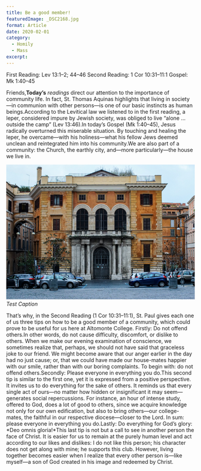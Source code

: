 ```yaml
---
title: Be a good member!
featuredImage: _DSC2168.jpg
format: Article
date: 2020-02-01
category:
  - Homily
  - Mass
excerpt:
---
```


First Reading: Lev 13:1–2; 44–46
Second Reading: 1 Cor 10:31–11:1
Gospel: Mk 1:40–45

Friends,**Today’s** _readings_ direct our attention to the importance of community life. In fact, St. Thomas Aquinas highlights that living in society—in communion with other persons—is one of our basic instincts as human beings.According to the Levitical law we listened to in the first reading, a leper, considered impure by Jewish society, was obliged to live “alone … outside the camp” (Lev 13:46).In today’s Gospel (Mk 1:40–45), Jesus radically overturned this miserable situation. By touching and healing the leper, he overcame—with his holiness—what his fellow Jews deemed unclean and reintegrated him into his community.We are also part of a community: the Church, the earthly city, and—more particularly—the house we live in.

![Cool](_DSC2168.jpg)
_Test Caption_

That’s why, in the Second Reading (1 Cor 10:31–11:1), St. Paul gives each one of us three tips on how to be a good member of a community, which could prove to be useful for us here at Altomonte College. Firstly: Do not offend others.In other words, do not cause difficulty, discomfort, or dislike to others. When we make our evening examination of conscience, we sometimes realize that, perhaps, we should not have said that graceless joke to our friend. We might become aware that our anger earlier in the day had no just cause; or, that we could have made our house-mates happier with our smile, rather than with our boring complaints. To begin with: do not offend others.Secondly: Please everyone in everything you do.This second tip is similar to the first one, yet it is expressed from a positive perspective. It invites us to do everything for the sake of others. It reminds us that every single act of ours—no matter how hidden or insignificant it may seem—generates social repercussions. For instance, an hour of intense study, offered to God, does a lot of good to others, since we acquire knowledge not only for our own edification, but also to bring others—our college-mates, the faithful in our respective diocese—closer to the Lord. In sum: please everyone in everything you do.Lastly: Do everything for God’s glory: *Deo omnis gloria!*This last tip is not but a call to see in another person the face of Christ. It is easier for us to remain at the purely human level and act according to our likes and dislikes: I do not like this person; his character does not get along with mine; he supports this club. However, living together becomes easier when I realize that every other person is—like myself—a son of God created in his image and redeemed by Christ.
